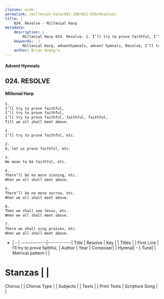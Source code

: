 ```yaml
---
classes: wide
permalink: /millenial-harp/001-100/021-030/Resolve/
title: |
    024. Resolve - Millenial Harp
metadata:
    description: |
        Millenial Harp 024. Resolve. 1. I’ll try to prove faithful, I’ll try to prove faithful, I’ll try to prove faithful, faithful, faithful, Till we all shall meet above.
    keywords:  |
        Millenial Harp, adventhymnals, advent hymnals, Resolve, I’ll try to prove faithful, . 
    author: Brian Onang'o
---
```

#### Advent Hymnals
## 024. RESOLVE
####  Millenial Harp
```txt
1. 
I’ll try to prove faithful, 
I’ll try to prove faithful, 
I’ll try to prove faithful, faithful, faithful, 
Till we all shall meet above.

1. 
I’ll try to prove faithful, etc.

2. 
O, let us prove faithful, etc.

3. 
We mean to be faithful, etc.

4. 
There’ll be no more sinning, etc. 
When we all shall meet above.

5. 
There’ll be no more sorrow, etc. 
When we all shall meet above.

6. 
Then we shall see Jesus, etc. 
When we all shall meet above.

7. 
There we shall sing praises, etc. 
When we all shall meet above.
```
- |   -  |
-------------|------------|
Title | Resolve |
Key |  |
Titles |  |
First Line | I’ll try to prove faithful,  |
Author | 
Year | 
Composer|  |
Hymnal|  - |
Tune|  |
Metrical pattern | |
# Stanzas |  |
Chorus |  |
Chorus Type |  |
Subjects |  |
Texts |  |
Print Texts | 
Scripture Song |  |
    
